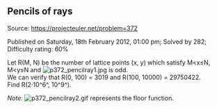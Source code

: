 Pencils of rays
---------------

Source: https://projecteuler.net/problem=372

Published on Saturday, 18th February 2012, 01:00 pm; Solved by 282;
Difficulty rating: 60%

Let R(M, N) be the number of lattice points (x, y) which satisfy M\<x≤N,
M\<y≤N and ![p372\_pencilray1.jpg](project/images/p372_pencilray1.jpg)
is odd.\
 We can verify that R(0, 100) = 3019 and R(100, 10000) = 29750422.\
 Find R(2·10^6^, 10^9^).

*Note*: ![p372\_pencilray2.gif](project/images/p372_pencilray2.gif)
represents the floor function.
